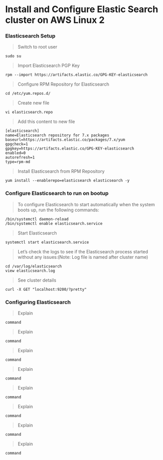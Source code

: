 # Install and Configure Elastic Search cluster on AWS Linux 2

### Elasticsearch Setup

> Switch to root user

```
sudo su
```

> Import Elasticsearch PGP Key

```
rpm --import https://artifacts.elastic.co/GPG-KEY-elasticsearch
```

> Configure RPM Repository for Elasticsearch

```
cd /etc/yum.repos.d/
```

> Create new file

```
vi elasticsearch.repo
```

> Add this content to new file

```
[elasticsearch]
name=Elasticsearch repository for 7.x packages
baseurl=https://artifacts.elastic.co/packages/7.x/yum
gpgcheck=1
gpgkey=https://artifacts.elastic.co/GPG-KEY-elasticsearch
enabled=0
autorefresh=1
type=rpm-md
```

> Install Elasticsearch from RPM Repository

```
yum install --enablerepo=elasticsearch elasticsearch -y
```

### Configure Elasticsearch to run on bootup

> To configure Elasticsearch to start automatically when the system boots up, run the following commands:

```
/bin/systemctl daemon-reload
/bin/systemctl enable elasticsearch.service
```

> Start Elasticsearch

```
systemctl start elasticsearch.service
```

> Let’s check the logs to see if the Elasticsearch process started without any issues:(Note: Log file is named after cluster name)

```
cd /var/log/elasticsearch
view elasticsearch.log
```

> See cluster details

```
curl -X GET "localhost:9200/?pretty"
```

### Configuring Elasticsearch

> Explain

```
command
```

> Explain

```
command
```

> Explain

```
command
```

> Explain

```
command
```

> Explain

```
command
```

> Explain

```
command
```

> Explain

```
command
```

> Explain

```
command
```
